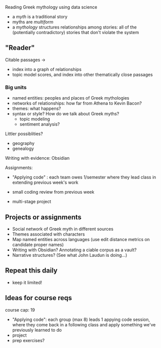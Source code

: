 Reading Greek mythology using data science

- a *myth* is a traditional story
- myths are *multiform*
- a *mythology* structures relationships among stories: all of the  (potentially contradictory) stories that don't violate the system

## "Reader"
Citable passages -> 

- index into a graph of relationships
- topic model scores, and index into other thematically close passages






### Big units

- named entities: peoples and places of Greek mythologies
- networks of relationships: how far from Athena to Kevin Bacon?
- themes: what happens?
- syntax or style? How do we talk about Greek myths?
    - topic modeling
    - sentiment analysis?

Littler possiblities?

- geography
- genealogy

Writing with evidence: Obsidian


Assignments:

- "Applying code" : each team owes 1/semester where they lead class in extending previous week's work

- small coding review from previous week
- multi-stage project





## Projects or assignments

- Social network of Greek myth in different sources
- Themes associated with characters
- Map named entities across languages (use edit distance metrics on candidate proper names)
- Writing with Obsidian?  Annotating a ciable corpus as a vault?
- Narrative structures? (See what John Laudun is doing...)




## Repeat this daily

- keep it limited!


## Ideas for course reqs

course cap: 19

- "Applying code": each group (max 8) leads 1 appying code session, where they come back in a following class and apply something we've previously learned to do
- project
- prep exercises?

